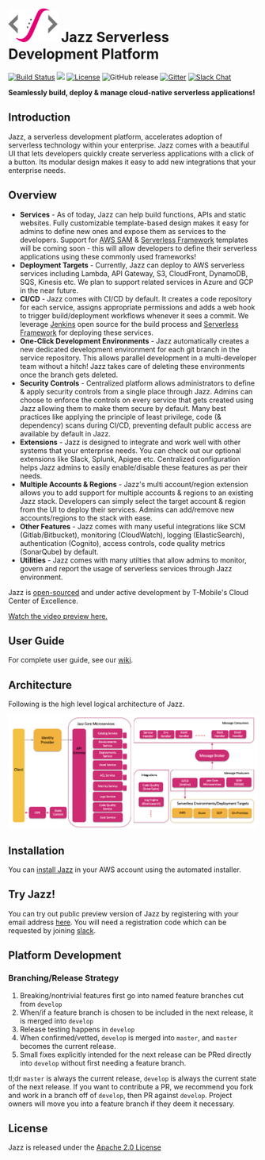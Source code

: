 # ![Jazz Logo](misc/logo.png) Jazz Serverless Development Platform

[![Build Status](https://travis-ci.org/tmobile/jazz.svg?branch=master)](https://travis-ci.org/tmobile/jazz)
<a href="https://github.com/tmobile/jazz/graphs/contributors" alt="Contributors"><img src="https://img.shields.io/github/contributors/tmobile/jazz.svg" /></a>
[![License](https://img.shields.io/badge/License-Apache%202.0-yellowgreen.svg)](https://github.com/tmobile/jazz/blob/master/LICENSE)
![GitHub release](https://img.shields.io/github/release/tmobile/jazz.svg)
[![Gitter](https://img.shields.io/gitter/room/badges/shields.svg)](https://gitter.im/TMO-OSS/Jazz)
[![Slack Chat](https://img.shields.io/badge/Chat-Slack-ff69b4.svg)](https://tmo-oss-getinvite.herokuapp.com/)

**Seamlessly build, deploy & manage cloud-native serverless applications!**

## Introduction

Jazz, a serverless development platform, accelerates adoption of serverless technology within your enterprise. Jazz comes with a beautiful UI that lets developers quickly create serverless applications with a click of a button. Its modular design makes it easy to add new integrations that your enterprise needs.

## Overview

* **Services** - As of today, Jazz can help build functions, APIs and static websites. Fully customizable template-based design makes it easy for admins to define new ones and expose them as services to the developers. Support for [AWS SAM](https://github.com/awslabs/serverless-application-model) & [Serverless Framework](https://github.com/serverless/serverless) templates will be coming soon - this will allow developers to define their serverless applications using these commonly used frameworks!
* **Deployment Targets** - Currently, Jazz can deploy to AWS serverless services including Lambda, API Gateway, S3, CloudFront, DynamoDB, SQS, Kinesis etc. We plan to support related services in Azure and GCP in the near future.
* **CI/CD** - Jazz comes with CI/CD by default. It creates a code repository for each service, assigns appropriate permissions and adds a web hook to trigger build/deployment workflows whenever it sees a commit. We leverage [Jenkins](https://github.com/jenkinsci/jenkins) open source for the build process and [Serverless Framework](https://github.com/serverless/serverless) for deploying these services.
* **One-Click Development Environments** - Jazz automatically creates a new dedicated development environment for each git branch in the service repository. This allows parallel development in a multi-developer team without a hitch! Jazz takes care of deleting these environments once the branch gets deleted.
* **Security Controls** - Centralized platform allows administrators to define & apply security controls from a single place through Jazz. Admins can choose to enforce the controls on every service that gets created using Jazz allowing them to make them secure by default. Many best practices like applying the principle of least privilege, code (& dependency) scans during CI/CD, preventing default public access are available by default in Jazz.
* **Extensions** - Jazz is designed to integrate and work well with other systems that your enterprise needs. You can check out our optional extensions like Slack, Splunk, Apigee etc. Centralized configuration helps Jazz admins to easily enable/disable these features as per their needs.
* **Multiple Accounts & Regions** - Jazz's multi account/region extension allows you to add support for multiple accounts & regions to an existing Jazz stack. Developers can simply select the target account & region from the UI to deploy their services. Admins can add/remove new accounts/regions to the stack with ease.
* **Other Features** - Jazz comes with many useful integrations like SCM (Gitlab/Bitbucket), monitoring (CloudWatch), logging (ElasticSearch), authentication (Cognito), access controls, code quality metrics (SonarQube) by default.
* **Utilities** - Jazz comes with many utilties that allow admins to monitor, govern and report the usage of serverless services through Jazz environment.


Jazz is [open-sourced](http://opensource.t-mobile.com) and under active development by T-Mobile's Cloud Center of Excellence.

[Watch the video preview here.](https://www.youtube.com/watch?v=6Kp1yxMjn1k)

## User Guide

For complete user guide, see our [wiki](https://github.com/tmobile/jazz/wiki).

## Architecture

Following is the high level logical architecture of Jazz.

![Jazz Architecture](misc/jazz_logical_architecture.png)

## Installation

You can [install Jazz](https://github.com/tmobile/jazz-installer) in your AWS account using the automated installer.

## Try Jazz!

You can try out public preview version of Jazz by registering with your email address [here](http://try.tmo-jazz.net). You will need a registration code which can be requested by joining [slack](https://tmo-oss-getinvite.herokuapp.com/).


## Platform Development

### Branching/Release Strategy

1. Breaking/nontrivial features first go into named feature branches cut from `develop`
2. When/if a feature branch is chosen to be included in the next release, it is merged into `develop`
3. Release testing happens in `develop`
4. When confirmed/vetted, `develop` is merged into `master`, and `master` becomes the current release.
5. Small fixes explicitly intended for the next release can be PRed directly into `develop` without first needing a feature branch.

tl;dr `master` is always the current release, `develop` is always the current state of the next release. If you want to contribute a PR, we recommend you fork and work in a branch off of `develop`, then PR against `develop`. Project owners will move you into a feature branch if they deem it necessary.

## License

Jazz is released under the [Apache 2.0 License](https://github.com/tmobile/jazz/blob/master/LICENSE)
